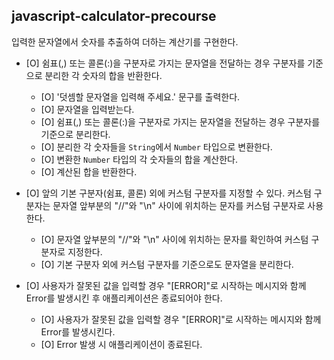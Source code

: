 ## javascript-calculator-precourse

입력한 문자열에서 숫자를 추출하여 더하는 계산기를 구현한다.

- [O] 쉼표(,) 또는 콜론(:)을 구분자로 가지는 문자열을 전달하는 경우 구분자를 기준으로 분리한 각 숫자의 합을 반환한다.
  - [O] '덧셈할 문자열을 입력해 주세요.' 문구를 출력한다.
  - [O] 문자열을 입력받는다.
  - [O] 쉼표(,) 또는 콜론(:)을 구분자로 가지는 문자열을 전달하는 경우 구분자를 기준으로 분리한다.
  - [O] 분리한 각 숫자들을 `String`에서 `Number` 타입으로 변환한다.
  - [O] 변환한 `Number` 타입의 각 숫자들의 합을 계산한다.
  - [O] 계산된 합을 반환한다.

- [O] 앞의 기본 구분자(쉼표, 콜론) 외에 커스텀 구분자를 지정할 수 있다. 커스텀 구분자는 문자열 앞부분의 "//"와 "\n" 사이에 위치하는 문자를 커스텀 구분자로 사용한다.
  - [O] 문자열 앞부분의 "//"와 "\n" 사이에 위치하는 문자를 확인하여 커스텀 구분자로 지정한다.
  - [O] 기본 구분자 외에 커스텀 구분자를 기준으로도 문자열을 분리한다.

- [O] 사용자가 잘못된 값을 입력할 경우 "[ERROR]"로 시작하는 메시지와 함께 Error를 발생시킨 후 애플리케이션은 종료되어야 한다.
  - [O] 사용자가 잘못된 값을 입력할 경우 "[ERROR]"로 시작하는 메시지와 함께 Error를 발생시킨다.
  - [O] Error 발생 시 애플리케이션이 종료된다.
